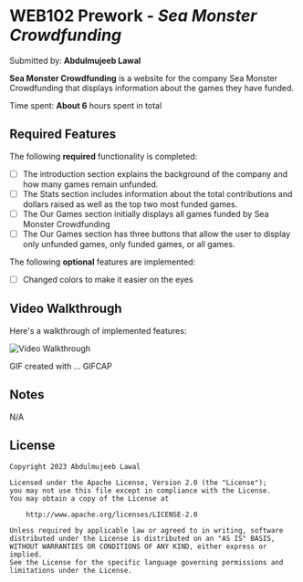 # WEB102 Prework - *Sea Monster Crowdfunding*

Submitted by: **Abdulmujeeb Lawal**

**Sea Monster Crowdfunding** is a website for the company Sea Monster Crowdfunding that displays information about the games they have funded.

Time spent: **About 6** hours spent in total

## Required Features

The following **required** functionality is completed:

* [ ] The introduction section explains the background of the company and how many games remain unfunded.
* [ ] The Stats section includes information about the total contributions and dollars raised as well as the top two most funded games.
* [ ] The Our Games section initially displays all games funded by Sea Monster Crowdfunding
* [ ] The Our Games section has three buttons that allow the user to display only unfunded games, only funded games, or all games.

The following **optional** features are implemented:

* [ ] Changed colors to make it easier on the eyes

## Video Walkthrough

Here's a walkthrough of implemented features:

<img src='https://imgur.com/a/ANKmbI4' title='Video Walkthrough' width='' alt='Video Walkthrough' />

<!-- Replace this with whatever GIF tool you used! -->
GIF created with ...  GIFCAP
<!-- Recommended tools:
[Kap](https://getkap.co/) for macOS
[ScreenToGif](https://www.screentogif.com/) for Windows
[peek](https://github.com/phw/peek) for Linux. -->

## Notes

N/A

## License

    Copyright 2023 Abdulmujeeb Lawal

    Licensed under the Apache License, Version 2.0 (the "License");
    you may not use this file except in compliance with the License.
    You may obtain a copy of the License at

        http://www.apache.org/licenses/LICENSE-2.0

    Unless required by applicable law or agreed to in writing, software
    distributed under the License is distributed on an "AS IS" BASIS,
    WITHOUT WARRANTIES OR CONDITIONS OF ANY KIND, either express or implied.
    See the License for the specific language governing permissions and
    limitations under the License.

